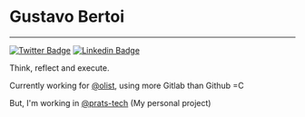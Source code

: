# Gustavo Bertoi
---

[![Twitter Badge](https://img.shields.io/badge/-@bertoizera-001333?style=flat-square&labelColor=001333&logo=twitter&logoColor=white&link=https://twitter.com/bertoizera)](https://twitter.com/bertoizera) 
[![Linkedin Badge](https://img.shields.io/badge/-Gustavo%20Bertoi-001333?style=flat-square&logo=Linkedin&logoColor=white&link=https://www.linkedin.com/in/gustavobertoi/)](https://www.linkedin.com/in/gustavobertoi/) 

Think, reflect and execute.

Currently working for [@olist](https://github.com/olist), using more Gitlab than Github =C

But, I'm working in [@prats-tech](https://github.com/prats-tech) (My personal project)
